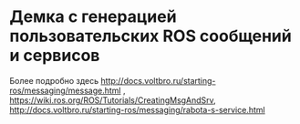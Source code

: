 # Демка с генерацией пользовательских ROS сообщений и сервисов

Более подробно здесь http://docs.voltbro.ru/starting-ros/messaging/message.html , https://wiki.ros.org/ROS/Tutorials/CreatingMsgAndSrv, http://docs.voltbro.ru/starting-ros/messaging/rabota-s-service.html